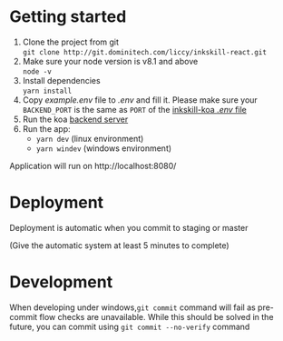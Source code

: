 # Getting started
1. Clone the project from git  
`git clone http://git.dominitech.com/liccy/inkskill-react.git`  
2. Make sure your node version is v8.1 and above  
`node -v`  
3. Install dependencies  
`yarn install`  
4. Copy _example.env_ file to _.env_ and fill it. 
Please make sure your `BACKEND_PORT` is the same as `PORT` of the [inkskill-koa _.env_ file](http://git.dominitech.com/lee/inkskill-koa/blob/master/example.env)
5. Run the koa [backend server](http://git.dominitech.com/lee/inkskill-koa/blob/master/README.md)  
6. Run the app:
   - `yarn dev`  (linux environment)
   - `yarn windev`  (windows environment)
   
Application will run on http://localhost:8080/

# Deployment
Deployment is automatic when you commit to staging or master

(Give the automatic system at least 5 minutes to complete)

# Development
When developing under windows,`git commit` command will fail as pre-commit flow checks are unavailable.
While this should be solved in the future, you can commit using `git commit --no-verify` command  
